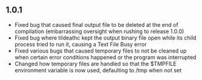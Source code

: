 ## 1.0.1
- Fixed bug that caused final output file to be deleted at the end of compilation (embarrassing oversight when rushing to release 1.0.0)
- Fixed bug where tildeathc kept the output binary file open while its child process tried to run it, causing a Text File Busy error
- Fixed various bugs that caused temporary files to not be cleaned up when certain error conditions happened or the program was interrupted
- Changed how temporary files are handled so that the $TMPFILE environment variable is now used, defaulting to /tmp when not set

